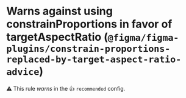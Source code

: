 # Warns against using constrainProportions in favor of targetAspectRatio (`@figma/figma-plugins/constrain-proportions-replaced-by-target-aspect-ratio-advice`)

⚠️ This rule _warns_ in the 👍 `recommended` config.

<!-- end auto-generated rule header -->
